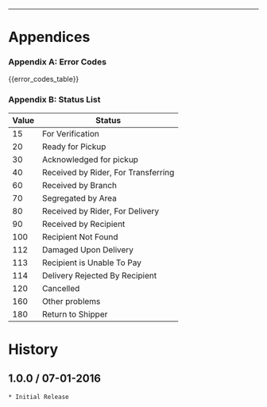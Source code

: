 ---
# Appendices

### Appendix A: Error Codes

{{error_codes_table}}

### Appendix B: Status List

<table>
    <thead>
        <tr>
            <th>Value</th>
            <th>Status</th>
        </tr>
    </thead>
    <tbody>
        <tr>
            <td>15</td>
            <td>For Verification</td>
        </tr>
        <tr>
            <td>20</td>
            <td>Ready for Pickup</td>
        </tr>
        <tr>
            <td>30</td>
            <td>Acknowledged for pickup</td>
        </tr>
        <tr>
            <td>40</td>
            <td>Received by Rider, For Transferring</td>
        </tr>
        <tr>
            <td>60</td>
            <td>Received by Branch</td>
        </tr>
        <tr>
            <td>70</td>
            <td>Segregated by Area</td>
        </tr>
        <tr>
            <td>80</td>
            <td>Received by Rider, For Delivery</td>
        </tr>
        <tr>
            <td>90</td>
            <td>Received by Recipient</td>
        </tr>
        <tr>
            <td>100</td>
            <td>Recipient Not Found</td>
        </tr>
        <tr>
            <td>112</td>
            <td>Damaged Upon Delivery</td>
        </tr>
        <tr>
            <td>113</td>
            <td>Recipient is Unable To Pay</td>
        </tr>
        <tr>
            <td>114</td>
            <td>Delivery Rejected By Recipient</td>
        </tr>
        <tr>
            <td>120</td>
            <td>Cancelled</td>
        </tr>
        <tr>
            <td>160</td>
            <td>Other problems</td>
        </tr>
        <tr>
            <td>180</td>
            <td>Return to Shipper</td>
        </tr>
    </tbody>
</table>

# History

## 1.0.0 / 07-01-2016

    * Initial Release
